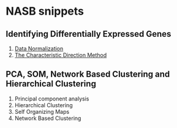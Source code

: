 # NASB snippets


## Identifying Differentially Expressed Genes

1. [Data Normalization](./identifying-differentially-expressed-genes/normalization.md)
2. [The Characteristic Direction Method](./identifying-differentially-expressed-genes/the-characteristic-direction-method.md)

## PCA, SOM, Network Based Clustering and Hierarchical Clustering

1. Principal component analysis
2. Hierarchical Clustering
3. Self Organizing Maps
4. Network Based Clustering
